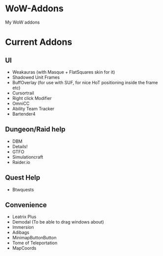 # WoW-Addons
My WoW addons

# Current Addons

## UI
* Weakauras (with Masque + FlatSquares skin for it)
* Shadowed Unit Frames
* BuffOverlay (for use with SUF, for nice HoT positioning inside the frame etc)
* Cursortrail
* Right click Modifier
* OmniCC
* Ability Team Tracker
* Bartender4


## Dungeon/Raid help
* DBM
* Details!
* GTFO
* Simulationcraft
* Raider.io

## Quest Help
* Btwquests

## Convenience
* Leatrix Plus
* Demodal (To be able to drag windows about)
* Immersion
* Adibags
* MinimapButtonButton
* Tome of Teleportation
* MapCoords



